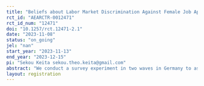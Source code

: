 ```yaml
---
title: "Beliefs about Labor Market Discrimination Against Female Job Applicants with a Migration Background"
rct_id: "AEARCTR-0012471"
rct_id_num: "12471"
doi: "10.1257/rct.12471-2.1"
date: "2023-11-08"
status: "on_going"
jel: "nan"
start_year: "2023-11-13"
end_year: "2023-12-15"
pi: "Sekou Keita sekou.theo.keita@gmail.com"
abstract: "We conduct a survey experiment in two waves in Germany to assess people’s beliefs about the extent of labor market discrimination and to examine to what extent these beliefs drive support for anti-discrimination policies. In the first wave, we elicit beliefs about discrimination by asking how likely a female candidate with Turkish-sounding names is to receive a callback for an interview relative to an identical female candidates with a German-sounding name. To isolate the role of religious signals, We assess beliefs about the callback rate for candidates with the same Turkish-sounding name with and without headscarf. We then provide a random subset of our respondents with information about the results from a correspondence study that found evidence of discrimination in the labor market. We design the experiment to differentiate the effect of two sources of information, namely academic versus newspaper. Subsequently, we assess belief updates immediately after the information treatment and measure self-reported support for anti-discrimination policies. Two weeks after the first wave, we verify the stability of belief updates and stated preferences in a follow-up survey. Exogenous variation in the beliefs induced by the treatment enables us to assess how beliefs affect the support for anti-discrimination policies that target helping migrants in the labor market."
layout: registration
---
```


